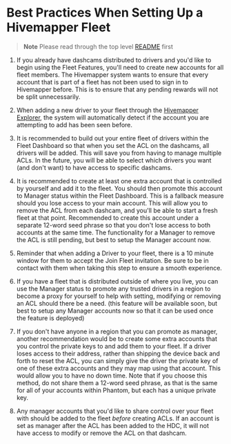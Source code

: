 # Best Practices When Setting Up a Hivemapper Fleet

> **Note**
> Please read through the top level [README](../readme.md) first

1) If you already have dashcams distributed to drivers and you'd like to begin using the Fleet Features, you'll need to create new accounts for all fleet
members. The Hivemapper system wants to ensure that every account that is part of a fleet has not been used to sign in to Hivemapper before. 
This is to ensure that any pending rewards will not be split unnecessarily.

2) When adding a new driver to your fleet through the [Hivemapper Explorer](https://hivemapper.com/explorer), the system will automatically detect
if the account you are attempting to add has been seen before. 

3) It is recommended to build out your entire fleet of drivers within the Fleet Dashboard so that when you set the ACL on the dashcams, all drivers
will be added. This will save you from having to manage multiple ACLs. In the future, you will be able to select which drivers you want (and don't want)
to have access to specific dashcams.

4) It is recommended to create at least one extra account that is controlled by yourself and add it to the fleet. You should then promote this account to Manager status within the Fleet Dashboard. This is a fallback measure should you lose access to your main account. This will allow you to remove the ACL from each dashcam, and you'll be able to start a fresh fleet at that point. Recommended to create this account under a separate 12-word seed phrase so that you don't lose access to both accounts at the same time. The functionality for a Manager to remove the ACL is still pending, but best to setup the Manager account now.

5) Reminder that when adding a Driver to your fleet, there is a 10 minute window for them to accept the Join Fleet invitation. Be sure to be in contact with them when taking this step to ensure a smooth experience.

6) If you have a fleet that is distributed outside of where you live, you can use the Manager status to promote any trusted drivers in a region to become
a proxy for yourself to help with setting, modifying or removing an ACL should there be a need. (this feature will be available soon, but best to setup any Manager accounts now so that it can be used once the feature is deployed)

7) If you don't have anyone in a region that you can promote as manager, another recommendation would be to create some extra accounts that you control the private keys to and add them to your fleet. If a driver loses access to their address, rather than shipping the device back and forth to reset the ACL, you can simply give the driver the private key of one of these extra accounts and they may map using that account. This would allow you to have no down time. Note that if you choose this method, do not share them a 12-word seed phrase, as that is the same for all of your accounts within Phantom, but each has a unique private key.

8) Any manager accounts that you'd like to share control over your fleet with should be added to the fleet *before* creating ACLs. If an account is set as manager after the ACL has been added to the HDC, it will not have access to modify or remove the ACL on that dashcam.
